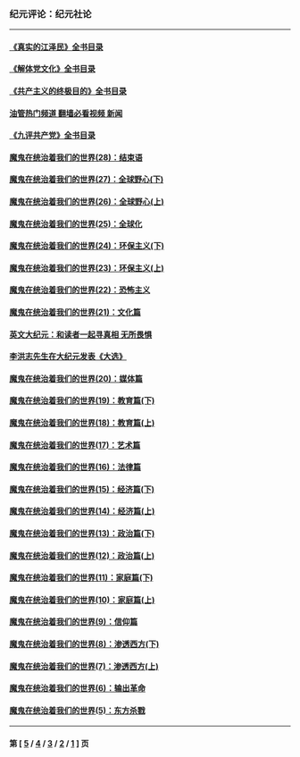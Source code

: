 ### 纪元评论：纪元社论
---
#### [《真实的江泽民》全书目录](../../pages/nsc422/n13721399.md?07190330) 
#### [《解体党文化》全书目录](../../pages/nsc422/n13721157.md?07190330) 
#### [《共产主义的终极目的》全书目录](../../pages/nsc422/n13721048.md?07190330) 
#### [油管热门频道 翻墙必看视频 新闻](ok?07190330)
#### [《九评共产党》全书目录](../../pages/nsc422/n13708085.md?07190330) 
#### [魔鬼在统治着我们的世界(28)：结束语](../../pages/nsc422/n10936246.md?07190330) 
#### [魔鬼在统治着我们的世界(27)：全球野心(下)](../../pages/nsc422/n10928319.md?07190330) 
#### [魔鬼在统治着我们的世界(26)：全球野心(上)](../../pages/nsc422/n10900318.md?07190330) 
#### [魔鬼在统治着我们的世界(25)：全球化](../../pages/nsc422/n10788205.md?07190330) 
#### [魔鬼在统治着我们的世界(24)：环保主义(下)](../../pages/nsc422/n10695307.md?07190330) 
#### [魔鬼在统治着我们的世界(23)：环保主义(上)](../../pages/nsc422/n10688613.md?07190330) 
#### [魔鬼在统治着我们的世界(22)：恐怖主义](../../pages/nsc422/n10614727.md?07190330) 
#### [魔鬼在统治着我们的世界(21)：文化篇](../../pages/nsc422/n10597706.md?07190330) 
#### [英文大纪元：和读者一起寻真相 无所畏惧](../../pages/nsc422/n12542027.md?07190330) 
#### [李洪志先生在大纪元发表《大选》](../../pages/nsc422/n12534746.md?07190330) 
#### [魔鬼在统治着我们的世界(20)：媒体篇](../../pages/nsc422/n10586579.md?07190330) 
#### [魔鬼在统治着我们的世界(19)：教育篇(下)](../../pages/nsc422/n10564808.md?07190330) 
#### [魔鬼在统治着我们的世界(18)：教育篇(上)](../../pages/nsc422/n10526970.md?07190330) 
#### [魔鬼在统治着我们的世界(17)：艺术篇](../../pages/nsc422/n10499093.md?07190330) 
#### [魔鬼在统治着我们的世界(16)：法律篇](../../pages/nsc422/n10485969.md?07190330) 
#### [魔鬼在统治着我们的世界(15)：经济篇(下)](../../pages/nsc422/n10469975.md?07190330) 
#### [魔鬼在统治着我们的世界(14)：经济篇(上)](../../pages/nsc422/n10457370.md?07190330) 
#### [魔鬼在统治着我们的世界(13)：政治篇(下)](../../pages/nsc422/n10448270.md?07190330) 
#### [魔鬼在统治着我们的世界(12)：政治篇(上)](../../pages/nsc422/n10444576.md?07190330) 
#### [魔鬼在统治着我们的世界(11)：家庭篇(下)](../../pages/nsc422/n10440961.md?07190330) 
#### [魔鬼在统治着我们的世界(10)：家庭篇(上)](../../pages/nsc422/n10435448.md?07190330) 
#### [魔鬼在统治着我们的世界(9)：信仰篇](../../pages/nsc422/n10432159.md?07190330) 
#### [魔鬼在统治着我们的世界(8)：渗透西方(下)](../../pages/nsc422/n10429603.md?07190330) 
#### [魔鬼在统治着我们的世界(7)：渗透西方(上)](../../pages/nsc422/n10426013.md?07190330) 
#### [魔鬼在统治着我们的世界(6)：输出革命](../../pages/nsc422/n10421536.md?07190330) 
#### [魔鬼在统治着我们的世界(5)：东方杀戮](../../pages/nsc422/n10417707.md?07190330) 

---
#### 第 [ [5](./5.md?07190330) / [4](./4.md?07190330) / [3](./3.md?07190330) / [2](./2.md?07190330) / [1](./1.md?07190330) ] 页
